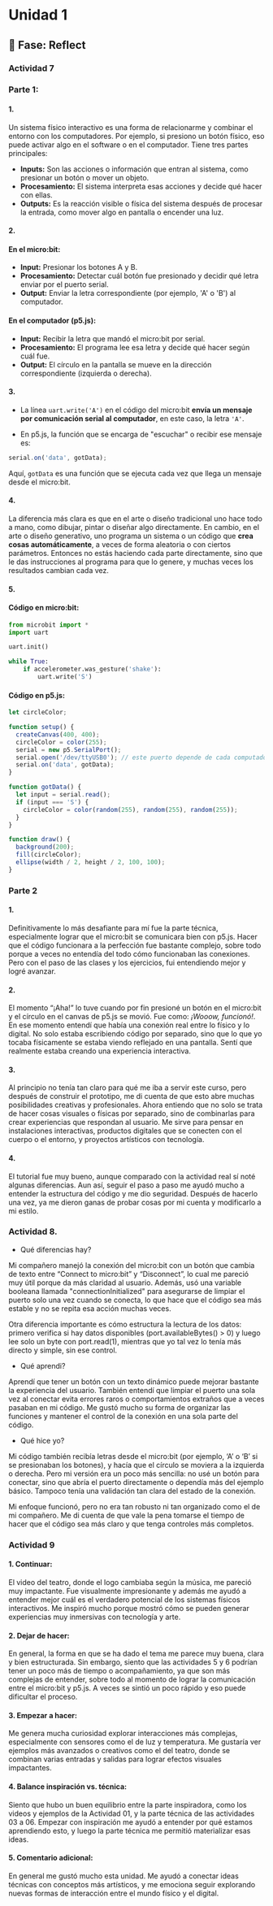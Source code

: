 # Unidad 1
## 🤔 Fase: Reflect

### Actividad 7  

### Parte 1:

#### 1.

Un sistema físico interactivo es una forma de relacionarme y combinar el entorno con los computadores. Por ejemplo, si presiono un botón físico, eso puede activar algo en el software o en el computador. Tiene tres partes principales:

- **Inputs:** Son las acciones o información que entran al sistema, como presionar un botón o mover un objeto.
- **Procesamiento:** El sistema interpreta esas acciones y decide qué hacer con ellas.
- **Outputs:** Es la reacción visible o física del sistema después de procesar la entrada, como mover algo en pantalla o encender una luz.


#### 2.

#### En el **micro:bit**:

- **Input:** Presionar los botones A y B.
- **Procesamiento:** Detectar cuál botón fue presionado y decidir qué letra enviar por el puerto serial.
- **Output:** Enviar la letra correspondiente (por ejemplo, 'A' o 'B') al computador.

#### En el **computador (p5.js)**:

- **Input:** Recibir la letra que mandó el micro:bit por serial.
- **Procesamiento:** El programa lee esa letra y decide qué hacer según cuál fue.
- **Output:** El círculo en la pantalla se mueve en la dirección correspondiente (izquierda o derecha).


#### 3.

- La línea `uart.write('A')` en el código del micro:bit **envía un mensaje por comunicación serial al computador**, en este caso, la letra `'A'`.

- En p5.js, la función que se encarga de "escuchar" o recibir ese mensaje es:

```javascript
serial.on('data', gotData);
```

Aquí, `gotData` es una función que se ejecuta cada vez que llega un mensaje desde el micro:bit.


#### 4.

La diferencia más clara es que en el arte o diseño tradicional uno hace todo a mano, como dibujar, pintar o diseñar algo directamente. En cambio, en el arte o diseño generativo, uno programa un sistema o un código que **crea cosas automáticamente**, a veces de forma aleatoria o con ciertos parámetros. Entonces no estás haciendo cada parte directamente, sino que le das instrucciones al programa para que lo genere, y muchas veces los resultados cambian cada vez.


#### 5.

#### Código en **micro:bit**:

```python
from microbit import *
import uart

uart.init()

while True:
    if accelerometer.was_gesture('shake'):
        uart.write('S')
```

#### Código en **p5.js**:

```javascript
let circleColor;

function setup() {
  createCanvas(400, 400);
  circleColor = color(255);
  serial = new p5.SerialPort();
  serial.open('/dev/ttyUSB0'); // este puerto depende de cada computador
  serial.on('data', gotData);
}

function gotData() {
  let input = serial.read();
  if (input === 'S') {
    circleColor = color(random(255), random(255), random(255));
  }
}

function draw() {
  background(200);
  fill(circleColor);
  ellipse(width / 2, height / 2, 100, 100);
}
```


### Parte 2

#### 1.

Definitivamente lo más desafiante para mí fue la parte técnica, especialmente lograr que el micro:bit se comunicara bien con p5.js. Hacer que el código funcionara a la perfección fue bastante complejo, sobre todo porque a veces no entendía del todo cómo funcionaban las conexiones. Pero con el paso de las clases y los ejercicios, fui entendiendo mejor y logré avanzar.


#### 2.

El momento “¡Aha!” lo tuve cuando por fin presioné un botón en el micro:bit y el círculo en el canvas de p5.js se movió. Fue como: *¡Wooow, funcionó!*. En ese momento entendí que había una conexión real entre lo físico y lo digital. No solo estaba escribiendo código por separado, sino que lo que yo tocaba físicamente se estaba viendo reflejado en una pantalla. Sentí que realmente estaba creando una experiencia interactiva.


#### 3.

Al principio no tenía tan claro para qué me iba a servir este curso, pero después de construir el prototipo, me di cuenta de que esto abre muchas posibilidades creativas y profesionales. Ahora entiendo que no solo se trata de hacer cosas visuales o físicas por separado, sino de combinarlas para crear experiencias que respondan al usuario. Me sirve para pensar en instalaciones interactivas, productos digitales que se conecten con el cuerpo o el entorno, y proyectos artísticos con tecnología.


#### 4.

El tutorial fue muy bueno, aunque comparado con la actividad real sí noté algunas diferencias. Aun así, seguir el paso a paso me ayudó mucho a entender la estructura del código y me dio seguridad. Después de hacerlo una vez, ya me dieron ganas de probar cosas por mi cuenta y modificarlo a mi estilo.  

### Actividad 8.

- Qué diferencias hay?
  
Mi compañero manejó la conexión del micro:bit con un botón que cambia de texto entre “Connect to micro:bit” y “Disconnect”, lo cual me pareció muy útil porque da más claridad al usuario. Además, usó una variable booleana llamada "connectionInitialized" para asegurarse de limpiar el puerto solo una vez cuando se conecta, lo que hace que el código sea más estable y no se repita esa acción muchas veces.

Otra diferencia importante es cómo estructura la lectura de los datos: primero verifica si hay datos disponibles (port.availableBytes() > 0) y luego lee solo un byte con port.read(1), mientras que yo tal vez lo tenía más directo y simple, sin ese control.

- Qué aprendi?
  
Aprendí que tener un botón con un texto dinámico puede mejorar bastante la experiencia del usuario. También entendí que limpiar el puerto una sola vez al conectar evita errores raros o comportamientos extraños que a veces pasaban en mi código. Me gustó mucho su forma de organizar las funciones y mantener el control de la conexión en una sola parte del código.

- Qué hice yo?
  
Mi código también recibía letras desde el micro:bit (por ejemplo, ‘A’ o ‘B’ si se presionaban los botones), y hacía que el círculo se moviera a la izquierda o derecha. Pero mi versión era un poco más sencilla: no usé un botón para conectar, sino que abría el puerto directamente o dependía más del ejemplo básico. Tampoco tenía una validación tan clara del estado de la conexión.

Mi enfoque funcionó, pero no era tan robusto ni tan organizado como el de mi compañero. Me di cuenta de que vale la pena tomarse el tiempo de hacer que el código sea más claro y que tenga controles más completos.


### Actividad 9  

#### 1. Continuar:
El video del teatro, donde el logo cambiaba según la música, me pareció muy impactante. Fue visualmente impresionante y además me ayudó a entender mejor cuál es el verdadero potencial de los sistemas físicos interactivos. Me inspiró mucho porque mostró cómo se pueden generar experiencias muy inmersivas con tecnología y arte.

#### 2. Dejar de hacer:
En general, la forma en que se ha dado el tema me parece muy buena, clara y bien estructurada. Sin embargo, siento que las actividades 5 y 6 podrían tener un poco más de tiempo o acompañamiento, ya que son más complejas de entender, sobre todo al momento de lograr la comunicación entre el micro:bit y p5.js. A veces se sintió un poco rápido y eso puede dificultar el proceso.

#### 3. Empezar a hacer:
Me genera mucha curiosidad explorar interacciones más complejas, especialmente con sensores como el de luz y temperatura. Me gustaría ver ejemplos más avanzados o creativos como el del teatro, donde se combinan varias entradas y salidas para lograr efectos visuales impactantes.

#### 4. Balance inspiración vs. técnica:
Siento que hubo un buen equilibrio entre la parte inspiradora, como los videos y ejemplos de la Actividad 01, y la parte técnica de las actividades 03 a 06. Empezar con inspiración me ayudó a entender por qué estamos aprendiendo esto, y luego la parte técnica me permitió materializar esas ideas.

#### 5. Comentario adicional:
En general me gustó mucho esta unidad. Me ayudó a conectar ideas técnicas con conceptos más artísticos, y me emociona seguir explorando nuevas formas de interacción entre el mundo físico y el digital.




